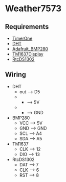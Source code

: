 # Weather7573
## Requirements
* [TimerOne](https://github.com/PaulStoffregen/TimerOne)
* [DHT](https://github.com/adafruit/DHT-sensor-library)
* [Adafruit_BMP280](https://github.com/adafruit/Adafruit_BMP280_Library)
* [TM1637Display](https://github.com/avishorp/TM1637)
* [RtcDS1302](https://github.com/Makuna/Rtc/blob/master/src/RtcDS1302.h)

## Wiring
* DHT 
   * out --> D5
   * + --> 5V
   * - --> GND
* BMP280
   * VCC --> 5V
   * GND --> GND
   * SCL --> A4
   * SDA --> A5
* TM1637 
   * CLK --> 12
   * DIO --> 13
* RtcDS1302
   * DAT --> 7
   * CLK --> 6
   * RST --> 8
